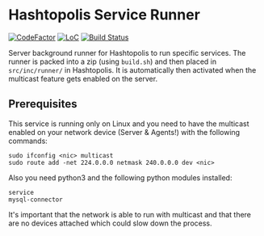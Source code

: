 # Hashtopolis Service Runner

[![CodeFactor](https://www.codefactor.io/repository/github/hashtopolis/runner/badge)](https://www.codefactor.io/repository/github/hashtopolis/runner)
[![LoC](https://tokei.rs/b1/github/hashtopolis/runner?category=code)](https://github.com/hashtopolis/runner)
[![Build Status](https://travis-ci.com/hashtopolis/runner.svg?branch=master)](https://travis-ci.com/hashtopolis/runner)

Server background runner for Hashtopolis to run specific services.
The runner is packed into a zip (using `build.sh`) and then placed in `src/inc/runner/` in Hashtopolis. 
It is automatically then activated when the multicast feature gets enabled on the server.

## Prerequisites

This service is running only on Linux and you need to have the multicast enabled on your network device (Server & Agents!) with the following commands:
```
sudo ifconfig <nic> multicast
sudo route add -net 224.0.0.0 netmask 240.0.0.0 dev <nic>
```
Also you need python3 and the following python modules installed:
```
service
mysql-connector
```
It's important that the network is able to run with multicast and that there are no devices attached which could slow down the process.
 
